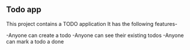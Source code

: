 ## Todo app
This project contains a TODO application 
It has the following features-

-Anyone can create a todo
-Anyone can see their existing todos
-Anyone can mark a todo a done